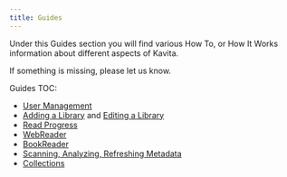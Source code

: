 ```yaml
---
title: Guides
---
```


Under this Guides section you will find various How To, or How It Works information about different aspects of Kavita.

If something is missing, please let us know.

Guides TOC:
* [User Management](https://wiki.kavitareader.com/guides/user-management)
* [Adding a Library](https://wiki.kavitareader.com/guides/adding-a-library) and [Editing a Library](https://wiki.kavitareader.com/guides/adding-a-library/editing-a-library)
* [Read Progress](https://wiki.kavitareader.com/guides/read-progress)
* [WebReader](https://wiki.kavitareader.com/guides/webreader)
* [BookReader](https://wiki.kavitareader.com/guides/bookreader)
* [Scanning, Analyzing, Refreshing Metadata](https://wiki.kavitareader.com/guides/scanning-analyzing-and-refreshing-metadata)
* [Collections](https://wiki.kavitareader.com/guides/collections)
